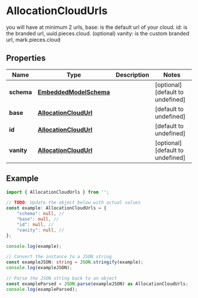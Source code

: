 
# AllocationCloudUrls

you will have at minimum 2 urls,  base: is the default url of your cloud.  id: is the branded url, uuid.pieces.cloud.  (optional) vanity: is the custom branded url, mark.pieces.cloud

## Properties

Name | Type | Description | Notes
------------ | ------------- | ------------- | -------------
**schema** | [**EmbeddedModelSchema**](EmbeddedModelSchema) |  | [optional] [default to undefined]
**base** | [**AllocationCloudUrl**](AllocationCloudUrl) |  | [default to undefined]
**id** | [**AllocationCloudUrl**](AllocationCloudUrl) |  | [default to undefined]
**vanity** | [**AllocationCloudUrl**](AllocationCloudUrl) |  | [optional] [default to undefined]

## Example

```typescript
import { AllocationCloudUrls } from '';

// TODO: Update the object below with actual values
const example: AllocationCloudUrls = {
    "schema": null, // 
    "base": null, // 
    "id": null, // 
    "vanity": null, // 
};

console.log(example);

// Convert the instance to a JSON string
const exampleJSON: string = JSON.stringify(example);
console.log(exampleJSON);

// Parse the JSON string back to an object
const exampleParsed = JSON.parse(exampleJSON) as AllocationCloudUrls;
console.log(exampleParsed);
```





